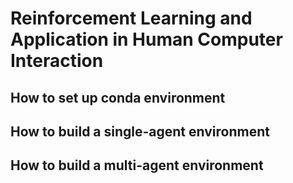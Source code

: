 # Reinforcement Learning and Application in Human Computer Interaction

## How to set up conda environment

## How to build a single-agent environment

## How to build a multi-agent environment